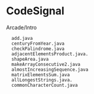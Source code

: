 # CodeSignal

Arcade/Intro  
                              
      add.java                     
      centuryFromYear.java         
      checkPalindrome.java         
      adjacentElementsProduct.java. 
      shapeArea.java                
      makeArrayConsecutive2.java    
      almostIncreasingSequence.java 
      matrixElementsSum.java        
      allLongestStrings.java.      
      commonCharacterCount.java     
